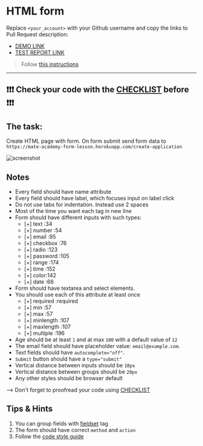# HTML form
Replace `<your_account>` with your Github username and copy the links to Pull Request description:
- [DEMO LINK](https://titech0.github.io/layout_html-form/)
- [TEST REPORT LINK](https://titech0.github.io/layout_html-form/report/html_report/)

> Follow [this instructions](https://mate-academy.github.io/layout_task-guideline/#how-to-solve-the-layout-tasks-on-github)
___

## ❗️❗️❗️ Check your code with the [CHECKLIST](https://github.com/mate-academy/layout_html-form/blob/master/checklist.md) before ❗️❗️❗️

## The task:
Create HTML page with form. On form submit send form data to `https://mate-academy-form-lesson.herokuapp.com/create-application`

![screenshot](./references/form-example.png)

## Notes
- Every field should have name attribute
- Every field should have label, which focuses input on label click
- Do not use tabs for indentation. Instead use 2 spaces
- Most of the time you want each tag in new line
- Form should have different inputs with such types:
  - [+] text :34
  - [+] number :54
  - [+] email :95
  - [+] checkbox :76
  - [+] radio :123
  - [+] password :105
  - [+] range :174
  - [+] time :152
  - [+] color:142
  - [+] date :66
- Form should have textarea and select elements.
- You should use each of this attribute at least once
  - [+] required :required
  - [+] min :57
  - [+] max :57
  - [+] minlength :107
  - [+] maxlength :107
  - [+] multiple :196
- Age should be at least `1` and at max `100` with a default value of `12`
- The email field should have placeholder value: `email@example.com`.
- Text fields should have `autocomplete="off"`.
- `Submit` button should have a `type="submit"`
- Vertical distance between inputs should be `10px`
- Vertical distance between groups should be `20px`
- Any other styles should be browser default

--> Don't forget to proofread your code using [CHECKLIST](https://github.com/mate-academy/layout_html-form/blob/master/checklist.md)

## Tips & Hints
1. You can group fields with [fieldset](https://developer.mozilla.org/en-US/docs/Web/HTML/Element/fieldset) tag
2. The form should have correct `method` and `action`
3. Follow the [code style guide](https://mate-academy.github.io/style-guides/htmlcss.html)
